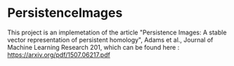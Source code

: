 # PersistenceImages
This project is an implemetation of the article  "Persistence Images: A stable vector representation of persistent homology", Adams et al., Journal of Machine Learning Research 201, which can be found here : https://arxiv.org/pdf/1507.06217.pdf
